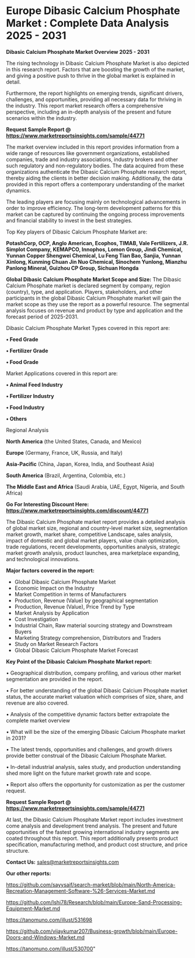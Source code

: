 # Europe Dibasic Calcium Phosphate Market : Complete Data Analysis 2025 - 2031

<Strong> Dibasic Calcium Phosphate Market Overview 2025 - 2031</strong>

The rising technology in Dibasic Calcium Phosphate Market is also depicted in this research report. Factors that are boosting the growth of the market, and giving a positive push to thrive in the global market is explained in detail.

Furthermore, the report highlights on emerging trends, significant drivers, challenges, and opportunities, providing all necessary data for thriving in the industry. This report market research offers a comprehensive perspective, including an in-depth analysis of the present and future scenarios within the industry.

<strong>Request Sample Report @ <a href=https://www.marketreportsinsights.com/sample/44771>https://www.marketreportsinsights.com/sample/44771</a></strong>

The market overview included in this report provides information from a wide range of resources like government organizations, established companies, trade and industry associations, industry brokers and other such regulatory and non-regulatory bodies. The data acquired from these organizations authenticate the Dibasic Calcium Phosphate research report, thereby aiding the clients in better decision making. Additionally, the data provided in this report offers a contemporary understanding of the market dynamics.

The leading players are focusing mainly on technological advancements in order to improve efficiency. The long-term development patterns for this market can be captured by continuing the ongoing process improvements and financial stability to invest in the best strategies.

Top Key players of Dibasic Calcium Phosphate Market are:

<strong>PotashCorp, OCP, Anglo American, Ecophos, TIMAB, Vale Fertilizers, J.R. Simplot Company, KEMAPCO, Innophos, Lomon Group, Jindi Chemical, Yunnan Copper Shengwei Chemical, Lu Feng Tian Bao, Sanjia, Yunnan Xinlong, Kunming Chuan Jin Nuo Chemical, Sinochem Yunlong, Mianzhu Panlong Mineral, Guizhou CP Group, Sichuan Hongda</strong>

<strong><b>Global Dibasic Calcium Phosphate Market Scope and Size:</b></strong>
The Dibasic Calcium Phosphate market is declared segment by company, region (country), type, and application. Players, stakeholders, and other participants in the global Dibasic Calcium Phosphate market will gain the market scope as they use the report as a powerful resource. The segmental analysis focuses on revenue and product by type and application and the forecast period of 2025-2031.

Dibasic Calcium Phosphate Market Types covered in this report are:

<strong>•  Feed Grade

•  Fertilizer Grade

•  Food Grade</strong>

Market Applications covered in this report are:

<strong>•  Animal Feed Industry

•  Fertilizer Industry

•  Food Industry

•  Others</strong> 

Regional Analysis

<strong>North America</strong> (the United States, Canada, and Mexico)

<strong>Europe</strong> (Germany, France, UK, Russia, and Italy)

<strong>Asia-Pacific</strong> (China, Japan, Korea, India, and Southeast Asia)

<strong>South America</strong> (Brazil, Argentina, Colombia, etc.)

<strong>The Middle East and Africa</strong> (Saudi Arabia, UAE, Egypt, Nigeria, and South Africa)

<strong>Go For Interesting Discount Here: <a href=https://www.marketreportsinsights.com/discount/44771>https://www.marketreportsinsights.com/discount/44771</a></strong>

The Dibasic Calcium Phosphate market report provides a detailed analysis of global market size, regional and country-level market size, segmentation market growth, market share, competitive Landscape, sales analysis, impact of domestic and global market players, value chain optimization, trade regulations, recent developments, opportunities analysis, strategic market growth analysis, product launches, area marketplace expanding, and technological innovations.

<strong><b>Major factors covered in the report:</b></strong>
<ul>
  <li>Global Dibasic Calcium Phosphate Market </li>
  <li>Economic Impact on the Industry</li>
  <li>Market Competition in terms of Manufacturers</li>
  <li>Production, Revenue (Value) by geographical segmentation</li>
  <li>Production, Revenue (Value), Price Trend by Type</li>
  <li>Market Analysis by Application</li>
  <li>Cost Investigation</li>
  <li>Industrial Chain, Raw material sourcing strategy and Downstream Buyers</li>
  <li>Marketing Strategy comprehension, Distributors and Traders</li>
  <li>Study on Market Research Factors</li>
  <li>Global Dibasic Calcium Phosphate Market Forecast</li>
</ul>

<strong><b>Key Point of the Dibasic Calcium Phosphate Market report:</b></strong>

• Geographical distribution, company profiling, and various other market segmentation are provided in the report.

• For better understanding of the global Dibasic Calcium Phosphate market status, the accurate market valuation which comprises of size, share, and revenue are also covered.

• Analysis of the competitive dynamic factors better extrapolate the complete market overview

• What will be the size of the emerging Dibasic Calcium Phosphate market in 2031?

• The latest trends, opportunities and challenges, and growth drivers provide better construal of the Dibasic Calcium Phosphate Market.

• In-detail industrial analysis, sales study, and production understanding shed more light on the future market growth rate and scope.

• Report also offers the opportunity for customization as per the customer request.

<strong>Request Sample Report @ <a href=https://www.marketreportsinsights.com/sample/44771>https://www.marketreportsinsights.com/sample/44771</a></strong>

At last, the Dibasic Calcium Phosphate Market report includes investment come analysis and development trend analysis. The present and future opportunities of the fastest growing international industry segments are coated throughout this report. This report additionally presents product specification, manufacturing method, and product cost structure, and price structure.

<strong>Contact Us:</strong>
sales@marketreportsinsights.com

<strong>Our other reports:</strong>

<a href=https://github.com/sayysaif/search-market/blob/main/North-America-Recreation-Management-Software-%26-Services-Market.md>https://github.com/sayysaif/search-market/blob/main/North-America-Recreation-Management-Software-%26-Services-Market.md</a>

<a href=https://github.com/Ishi78/Research/blob/main/Europe-Sand-Processing-Equipment-Market.md>https://github.com/Ishi78/Research/blob/main/Europe-Sand-Processing-Equipment-Market.md</a>

<a href=https://tanomuno.com/illust/531698>https://tanomuno.com/illust/531698</a>

<a href=https://github.com/vijaykumar207/Business-growth/blob/main/Europe-Doors-and-Windows-Market.md>https://github.com/vijaykumar207/Business-growth/blob/main/Europe-Doors-and-Windows-Market.md</a>

<a href=https://tanomuno.com/illust/530700>https://tanomuno.com/illust/530700</a>"
